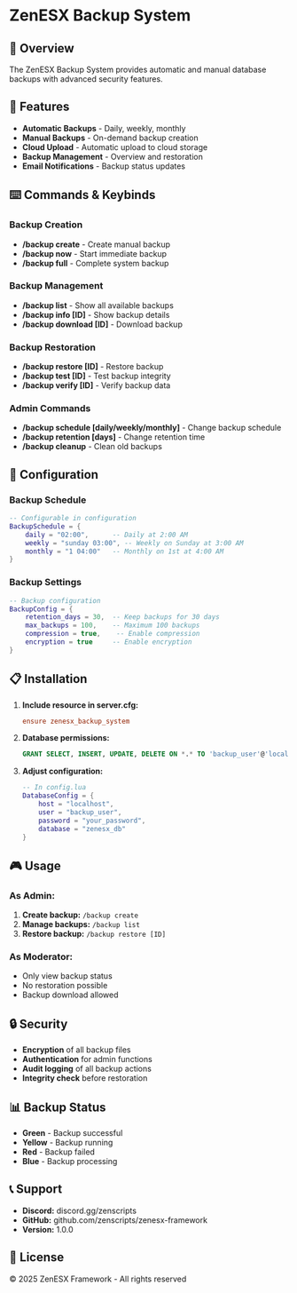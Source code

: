# ZenESX Backup System

## 🎯 Overview
The ZenESX Backup System provides automatic and manual database backups with advanced security features.

## 🚀 Features
- **Automatic Backups** - Daily, weekly, monthly
- **Manual Backups** - On-demand backup creation
- **Cloud Upload** - Automatic upload to cloud storage
- **Backup Management** - Overview and restoration
- **Email Notifications** - Backup status updates

## ⌨️ Commands & Keybinds

### **Backup Creation**
- **/backup create** - Create manual backup
- **/backup now** - Start immediate backup
- **/backup full** - Complete system backup

### **Backup Management**
- **/backup list** - Show all available backups
- **/backup info [ID]** - Show backup details
- **/backup download [ID]** - Download backup

### **Backup Restoration**
- **/backup restore [ID]** - Restore backup
- **/backup test [ID]** - Test backup integrity
- **/backup verify [ID]** - Verify backup data

### **Admin Commands**
- **/backup schedule [daily/weekly/monthly]** - Change backup schedule
- **/backup retention [days]** - Change retention time
- **/backup cleanup** - Clean old backups

## 🔧 Configuration

### **Backup Schedule**
```lua
-- Configurable in configuration
BackupSchedule = {
    daily = "02:00",      -- Daily at 2:00 AM
    weekly = "sunday 03:00", -- Weekly on Sunday at 3:00 AM
    monthly = "1 04:00"   -- Monthly on 1st at 4:00 AM
}
```

### **Backup Settings**
```lua
-- Backup configuration
BackupConfig = {
    retention_days = 30,  -- Keep backups for 30 days
    max_backups = 100,    -- Maximum 100 backups
    compression = true,    -- Enable compression
    encryption = true     -- Enable encryption
}
```

## 📋 Installation
1. **Include resource in server.cfg:**
   ```cfg
   ensure zenesx_backup_system
   ```

2. **Database permissions:**
   ```sql
   GRANT SELECT, INSERT, UPDATE, DELETE ON *.* TO 'backup_user'@'localhost';
   ```

3. **Adjust configuration:**
   ```lua
   -- In config.lua
   DatabaseConfig = {
       host = "localhost",
       user = "backup_user",
       password = "your_password",
       database = "zenesx_db"
   }
   ```

## 🎮 Usage

### **As Admin:**
1. **Create backup:** `/backup create`
2. **Manage backups:** `/backup list`
3. **Restore backup:** `/backup restore [ID]`

### **As Moderator:**
- Only view backup status
- No restoration possible
- Backup download allowed

## 🔒 Security
- **Encryption** of all backup files
- **Authentication** for admin functions
- **Audit logging** of all backup actions
- **Integrity check** before restoration

## 📊 Backup Status
- **Green** - Backup successful
- **Yellow** - Backup running
- **Red** - Backup failed
- **Blue** - Backup processing

## 📞 Support
- **Discord:** discord.gg/zenscripts
- **GitHub:** github.com/zenscripts/zenesx-framework
- **Version:** 1.0.0

## 📄 License
© 2025 ZenESX Framework - All rights reserved

